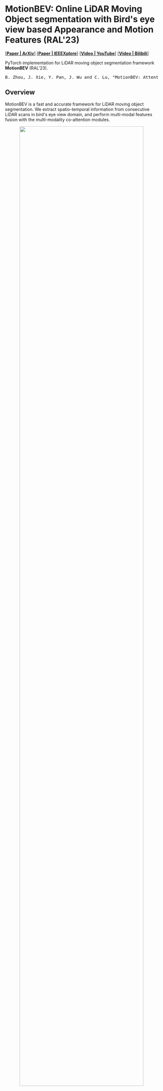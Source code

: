 # MotionBEV: Online LiDAR Moving Object segmentation with Bird's eye view based Appearance and Motion Features (RAL'23)
[[**Paper | ArXiv**]](https://arxiv.org/abs/2305.07336)
[[**Paper | IEEEXplore**]](https://ieeexplore.ieee.org/document/10287575)
[[**Video | YouTube**]](https://youtu.be/kOc7gJ72J-g)
[[**Video | Bilibili**]](https://www.bilibili.com/video/BV1Fs4y1G7V2/)

PyTorch implementation for LiDAR moving object segmentation framework **MotionBEV** (RAL'23).

<pre>
B. Zhou, J. Xie, Y. Pan, J. Wu and C. Lu, "MotionBEV: Attention-Aware Online LiDAR Moving Object Segmentation With Bird's Eye View Based Appearance and Motion Features," in IEEE Robotics and Automation Letters, vol. 8, no. 12, pp. 8074-8081, Dec. 2023, doi: 10.1109/LRA.2023.3325687.
</pre>


## Overview
MotionBEV is a fast and accurate framework for LiDAR moving object segmentation. We extract spatio-temporal information from consecutive LiDAR scans in bird's eye view domain, and perform multi-modal features fusion with the multi-modality co-attention modules.
<p align="center">
        <img src="imgs/Overview.png" width="90%"> 
</p>
<p align="center" style="margin-top: -15px;">
    <span style="color:orange; border-bottom: 1px solid #d9d9d9;
        display: inline-block;
        color: #999;
        text-align: center;">Overview of MotionBEV.</span>
</p>

<p align="center">
        <img src="imgs/kitti08.gif" width="90%"> 
</p>
<p align="center" style="margin-top: -15px;">
    <span style="color:orange; border-bottom: 1px solid #d9d9d9;
        display: inline-block;
        color: #999;
        text-align: center;">Visualization of MOS results on SemanticKITTI validation set.</span>
</p>

MotionBEV is able to perform LiDAR-MOS with both mechanical LIDAR such as Velody HDL-64, and solid-state LiDAR with small Fov and non-repetitive scanning mode, such as Livox Avia.
<p align="center">
        <img src="imgs/livox06.gif" width="90%"> 
</p>
<p align="center" style="margin-top: -15px;">
    <span style="color:orange; border-bottom: 1px solid #d9d9d9;
        display: inline-block;
        color: #999;
        text-align: center;">Visualization of MOS results on SipailouCampus validation set.</span>
</p>

## Prerequisites

This code is tested on Ubuntu 18.04 with Python 3.7, CUDA 11.6 and Pytorch 1.13.0.

Install the following dependencies:
* numpy==1.21.6
* [pytorch](https://pytorch.org/get-started/previous-versions/)==1.13.0+cu116
* tqdm==4.65.0
* pyyaml==6.0
* strictyaml==1.7.3
* icecream==2.1.3
* scipy==1.7.3
* [numba](https://github.com/numba/numba)==0.56.4
* [torch-scatter](https://github.com/rusty1s/pytorch_scatter)==2.1.1+pt113cu116
* [dropblock](https://github.com/miguelvr/dropblock)==0.3.0

## Data
### SemanticKITTI
Download SemanticKITTI dataset [here](http://www.semantic-kitti.org/dataset.html#overview). Extract everything into the same folder. 
Data file structure should look like this:

```
path_to_KITTI/
├──sequences
    ├── 00/   
    │   ├── calib.txt   # Calibration file.     
    │   ├── poses.txt   # Odometry poses.
    │   ├── velodyne/	# Unzip from KITTI Odometry Benchmark Velodyne point clouds.
    |   |	├── 000000.bin
    |   |	├── 000001.bin
    |   |	└── ...
    │   └── labels/ 	# Unzip from SemanticKITTI label data.
    |       ├── 000000.label
    |       ├── 000001.label
    |       └── ...
    ├── ...
    └── 21/
    └── ...
```
### KITTI-road
If you want to use KITTI-road dataset, please follow [MotionSeg3D](https://github.com/haomo-ai/MotionSeg3D), and put all extra sequences in the folder: `path_to_KITTI/sequences`.

### Livox-SipailouCampus
We also provide our dataset collected by Livox Avia here [(Google Drive)](https://drive.google.com/file/d/1GnX9CMaH0AjRkkjtOpPv9F5vzqIcUhxR/view?usp=sharing). There are 8 sequences in total, and the data file structure is the same as SemanticKITTI. 

NOTE: DO NOT put the Sipailou sequences in SemanticKITTI's folder.

## Usage
### Prepare the motion features
To speed up training, we first generate motion features for all scans.

Specify paths in [data_preparing_polar_sequential.yaml](utils/generate_residual/config/data_preparing_polar_sequential.yaml)
```shell
scan_folder: 'your_path/path_to_KITTI/'
residual_image_folder: 'your_path/mos/residual-polar-sequential-480-360/'
```
run
```shell
cd utils/generate_residual/utils
python auto_gen_polar_sequential_residual_images.py
```
Then we obtain motion features with N channels for all scans.

*TODO*  
- [ ] The motion features in BEV domain are back-projected to the 3D space after being generated, and projected to the 2D space again when training. 
This consumes a lot of time and space. We'll keep them in the 2D space in the future.
- [ ] CPP implementation for motion features generation.



### Infer
pretrained models:

[MotionBEV-kitti-val-76.54.pt](pretrain/MotionBEV-kitti-val-76.54.pt)  
[MotionBEV-kitti-road-test-74.88.pt](pretrain/MotionBEV-kitti-road-test-74.88.pt)

the filename means: `[model name] - [dataset] - [split] - [IoU]` 

Specify params in [MotionBEV-semantickitti.yaml](config/MotionBEV-semantickitti.yaml)
```shell
data_path: "your_path/path_to_KITTI"
residual_path: "your_path/mos/residual-polar-sequential-480-360/" #"/media/ubuntu/4T/KITTI/mos/residual-polar-sequential-480-360"
model_load_path: "pretain/MotionBEV-kitti-val-76.54.pt"
```

Run
```shell
python infer_SemanticKITTI.py
```
the predictions will be saved in folder `prediction_save_dir`


### Train
You may want to modify these params in [MotionBEV-semantickitti.yaml](config/MotionBEV-semantickitti.yaml)
```shell
data_path: "your_path/path_to_KITTI"
residual_path: "your_path/mos/residual-polar-sequential-480-360/" #"/media/ubuntu/4T/KITTI/mos/residual-polar-sequential-480-360"
model_load_path: ""  # none for training from scratch
batch_size: 8
eval_every_n_steps: 1048  #1411 #1048
drop_few_static_frames: True  # drop_few_static_frames for training, speed up training while slightly reduce the accuracy
```
Run
```shell
python train_SemanticKITTI.py
```


### For Livox
generate motion features:
```shell
cd utils/generate_residual/utils
python auto_gen_livox_sequential_residual_images.py
```
pretained models:  
[MotionBEV-livox-val-89.22.pt](pretrain/MotionBEV-livox-val-89.22.pt)  

infer:
```shell
python infer_livox.py
```
train:
```shell
python train_livox.py
```

### Evaluation
Follow [semantic-kitti-api](https://github.com/PRBonn/semantic-kitti-api).

Or run:
```shell
python utils/evaluate_mos.py -d your_path/path_to_KITTI -p your_path/path_to_predictions -s valid
```

### Visualization
Install [open3d](https://github.com/isl-org/Open3D) for visualization.
```shell
python utils/visualize_mos.py -d your_path/path_to_KITTI -p your_path/path_to_predictions -s 08
```

## Citation
Please cite our paper if this code benefits your research:
```
@ARTICLE{motionbev2023,
  author={Zhou, Bo and Xie, Jiapeng and Pan, Yan and Wu, Jiajie and Lu, Chuanzhao},
  journal={IEEE Robotics and Automation Letters}, 
  title={MotionBEV: Attention-Aware Online LiDAR Moving Object Segmentation With Bird's Eye View Based Appearance and Motion Features}, 
  year={2023},
  volume={8},
  number={12},
  pages={8074-8081},
  doi={10.1109/LRA.2023.3325687}}

```
## Acknowledgment
We thank for the opensource codebases, [PolarSeg](https://github.com/edwardzhou130/PolarSeg)
, [LiDAR-MOS](https://github.com/PRBonn/LiDAR-MOS)
, [MotionSeg3D](https://github.com/haomo-ai/MotionSeg3D)
, [Motion-Guided-Attention](https://github.com/lhaof/Motion-Guided-Attention)
and [AMC-Net](https://github.com/isyangshu/AMC-Net).
